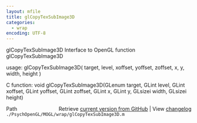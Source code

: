 ```yaml
---
layout: mfile
title: glCopyTexSubImage3D
categories:
  - wrap
encoding: UTF-8
---
```


glCopyTexSubImage3D  Interface to OpenGL function glCopyTexSubImage3D

usage:  glCopyTexSubImage3D\( target, level, xoffset, yoffset, zoffset, x, y, width, height \)

C function:  void glCopyTexSubImage3D\(GLenum target, GLint level, GLint xoffset, GLint yoffset, GLint zoffset, GLint x, GLint y, GLsizei width, GLsizei height\)


<div class="code_header" style="text-align:right;">
  <span style="float:left;">Path&nbsp;&nbsp;</span> <span class="counter">Retrieve <a href=
  "https://raw.github.com/Psychtoolbox-3/Psychtoolbox-3/beta/./PsychOpenGL/MOGL/wrap/glCopyTexSubImage3D.m">current version from GitHub</a> | View <a href=
  "https://github.com/Psychtoolbox-3/Psychtoolbox-3/commits/beta/./PsychOpenGL/MOGL/wrap/glCopyTexSubImage3D.m">changelog</a></span>
</div>
<div class="code">
  <code>./PsychOpenGL/MOGL/wrap/glCopyTexSubImage3D.m</code>
</div>
